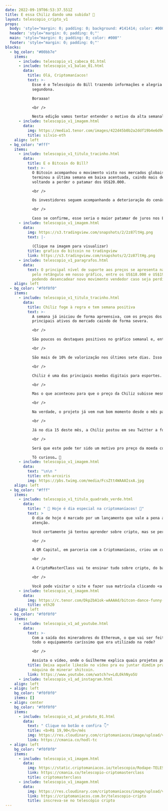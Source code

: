 ```yaml
---
date: 2022-09-19T06:53:37.551Z
title: E essa Chiliz dando uma subida? 🧐
layout: telescopio_cripto_v1
props:
  body: 'style="margin: 0; padding: 0; background: #141414; color: #000"'
  header: 'style="margin: 0; padding: 0;"'
  main: 'style="margin: 0; padding: 0; color: #000"'
  footer: 'style="margin: 0; padding: 0;"'
blocks:
  - bg_color: "#00bb7e"
    items:
      - include: telescopio_v1_cabeca_01.html
      - include: telescopio_v1_balao_01.html
        data:
          title: Olá, Criptomaníacos!
          text: >-
            Esse é o Telescópio do Bill trazendo informações e alegria para sua
            segundona.

            Boraaaa!

            <br />

            Nesta edição vamos tentar entender o motivo da alta semanal da Chiliz, que é uma das poucas criptomoedas que estão com o gráfico verdinho no semanal.
      - include: telescopio_v1_imagem.html
        data:
          img: https://media1.tenor.com/images/422d45b0b2a2ddf19b4e6d9e6a812b7a/tenor.gif
          title: silvio-eth
    align: left
  - bg_color: "#fff"
    items:
      - include: telescopio_v1_titulo_tracinho.html
        data:
          title: E o Bitcoin do Bill?
          text: >-
            O Bitcoin acompanhou o movimento visto nos mercados globais e
            terminou a última semana em baixa acentuada, caindo mais de 11% e
            voltando a perder o patamar dos US$20.000.

            <br />

            Os investidores seguem acompanhando a deterioração do cenário macroeconômico e aguardam a importante decisão do FED nesta quarta-feira, quando é esperado novo aumento nas taxas de juros em 0,75%.

            <br />

            Caso se confirme, esse seria o maior patamar de juros nos EUA desde 2008, quando a crise do subprime abalou os mercados financeiros, levando mais de 5 anos para que o índice S&P500 voltasse às máximas históricas. 👀
      - include: telescopio_v1_imagem.html
        data:
          img: https://s3.tradingview.com/snapshots/2/2z87ltHg.png
          text: |-
            
            (Clique na imagem para visualizar)
          title: grafico do bitcoin no tradingview
          link: https://s3.tradingview.com/snapshots/2/2z87ltHg.png
      - include: telescopio_v1_paragrafos.html
        data:
          text: O principal nível de suporte aos preços se apresenta na região marcada
            pelo retângulo em nosso gráfico, entre os US$18.000 e US$19.000,
            podendo desencadear novo movimento vendedor caso seja perdido.
    align: left
  - bg_color: "#f0f0f0"
    items:
      - include: telescopio_v1_titulo_tracinho.html
        data:
          title: Chiliz foge à regra e tem semana positiva
          text: >-
            A semana já iniciou de forma apreensiva, com os preços dos
            principais ativos do mercado caindo de forma severa.

            <br />

            São poucos os destaques positivos no gráfico semanal e, entre as moedas de maior capitalização de mercado, a Chiliz veio forte.

            <br />

            São mais de 10% de valorização nos últimos sete dias. Isso contrasta e muito com ativos como o Ethereum, que chegou a beirar os 25% de queda no mesmo período.

            <br />

            Chiliz é uma das principais moedas digitais para esportes. Ela opera a plataforma de entretenimento esportivo baseada em Blockchain "Socios.com", que permite que os usuários participem da governança de seus times e marcas preferidas, através dos tokens de fãs.

            <br />

            Mas o que aconteceu para que o preço da Chiliz subisse mesmo num mar de sangue?

            <br />

            Na verdade, o projeto já vem num bom momento desde o mês passado, quando lançou um token de fã em parceria com o FC Barcelona (aquele mesmo famosão da Espanha).

            <br />

            Já no dia 15 deste mês, a Chiliz postou em seu Twitter a foto abaixo, mostrando que em breve teremos mais uma novidade para o país do futebol.

            <br />

            Será que este pode ter sido um motivo pro preço da moeda conseguir se manter num bom patamar? E o mais importante: será que vem coisa realmente boa por aí?

            Tô curioso… 🤔
      - include: telescopio_v1_imagem.html
        data:
          text: "\n\n "
          title: eth-arcoiris
          img: https://pbs.twimg.com/media/FcsZtt4WAAAIsxA.jpg
    align: left
  - bg_color: "#fff"
    items:
      - include: telescopio_v1_titulo_quadrado_verde.html
        data:
          title: " 🥳 Hoje é dia especial na criptomaníacos! 🥳"
          text: >
            O dia de hoje é marcado por um lançamento que vale a pena a sua
            atenção.

            Você certamente já tentou aprender sobre cripto, mas se perdeu nesse monte de informação que surge todo dia.

            <br />

            A QR Capital, em parceria com a Criptomaníacos, criou um curso completo que vai te ensinar todos os passos pra investir em criptomoedas, mesmo que você nunca tenha estudado nada sobre o assunto antes.

            <br />

            A CriptoMasterClass vai te ensinar tudo sobre cripto, do básico ao avançado. Nossos professores são os maiores nomes do mercado no Brasil — incluindo o Guilherme Rennó, nosso fundador!

            <br />

            Você pode visitar o site e fazer sua matrícula clicando <a href="https://links.criptomasterclass.com/campaign/criptomasterclass-newsletter-telescopio">aqui</a>. Você vai se surpreender com os bônus que vem com o seu curso…
      - include: telescopio_v1_imagem.html
        data:
          img: https://c.tenor.com/Dkp2bA1ok-wAAAAd/bitcon-dance-funny-bitcoin.gif
          title: eth20
    align: left
  - bg_color: "#f0f0f0"
    items:
      - include: telescopio_v1_ad_youtube.html
        data:
          text: >-
            Com a saída dos mineradores do Ethereum, o que vai ser feito com
            todo o equipamento caríssimo que era utilizado na rede?

            <br />

            Assista o vídeo, onde o Guilherme explica quais projetos podem “abrigar” esses mineradores. 
          title: Deixa aquele likezão no vídeo pra eu juntar dimdim pra comprar minha
            máquina de minerar shitcoin.
          link: https://www.youtube.com/watch?v=LdL0khNyo5U
      - include: telescopio_v1_ad_instagram.html
    align: left
  - align: left
    bg_color: "#f0f0f0"
    items: []
  - align: center
    bg_color: "#f0f0f0"
    items:
      - include: telescopio_v1_ad_produto_01.html
        data:
          text: " Clique no botão e confira 👇"
          title: <b>R$ 19,90</b>/mês
          img: https://res.cloudinary.com/criptomaniacos/image/upload/v1661372975/telescopio/produtos/logo_carteira_hodl_mhzjq6.png
          link: https://cmania.co/hodl-tc
  - align: left
    bg_color: "#f0f0f0"
    items:
      - include: telescopio_v1_imagem.html
        data:
          img: https://static.criptomaniacos.io/telescopio/Rodape-TELESCOPIO.png
          link: https://cmania.co/telescopio-criptomasterclass
          title: criptomasterclass
      - include: telescopio_v1_imagem.html
        data:
          img: https://res.cloudinary.com/criptomaniacos/image/upload/v1662133224/telescopio/inscreva-se-telescopio.png
          link: https://criptomaniacos.com.br/telescopio-cripto
          title: inscreva-se no telescópio cripto
---
```

